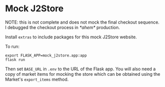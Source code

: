 # Mock J2Store

NOTE: this is not complete and does not mock the final checkout sequence. I debugged the checkout process in *\*ahem\** production. 

Install `extras` to include packages for this mock J2Store website.

To run:

```
export FLASK_APP=mock_j2store.app:app
flask run
```

Then set `BASE_URL` in `.env` to the URL of the Flask app.
You will also need a copy of market items for mocking the store which can be obtained using the Market's `export_items` method.
